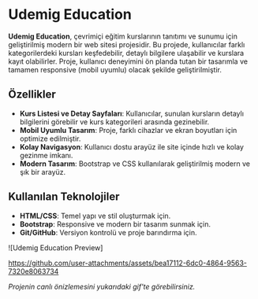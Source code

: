 # Udemig Education

**Udemig Education**, çevrimiçi eğitim kurslarının tanıtımı ve sunumu için geliştirilmiş modern bir web sitesi projesidir. Bu projede, kullanıcılar farklı kategorilerdeki kursları keşfedebilir, detaylı bilgilere ulaşabilir ve kurslara kayıt olabilirler. Proje, kullanıcı deneyimini ön planda tutan bir tasarımla ve tamamen responsive (mobil uyumlu) olacak şekilde geliştirilmiştir.


## Özellikler
- **Kurs Listesi ve Detay Sayfaları**: Kullanıcılar, sunulan kursların detaylı bilgilerini görebilir ve kurs kategorileri arasında gezinebilir.
- **Mobil Uyumlu Tasarım**: Proje, farklı cihazlar ve ekran boyutları için optimize edilmiştir.
- **Kolay Navigasyon**: Kullanıcı dostu arayüz ile site içinde hızlı ve kolay gezinme imkanı.
- **Modern Tasarım**: Bootstrap ve CSS kullanılarak geliştirilmiş modern ve şık bir arayüz.

## Kullanılan Teknolojiler
- **HTML/CSS**: Temel yapı ve stil oluşturmak için.
- **Bootstrap**: Responsive ve modern bir tasarım sunmak için.
- **Git/GitHub**: Versiyon kontrolü ve proje barındırma için.

![Udemig Education Preview] 

https://github.com/user-attachments/assets/bea17112-6dc0-4864-9563-7320e8063734

*Projenin canlı önizlemesini yukarıdaki gif'te görebilirsiniz.*
